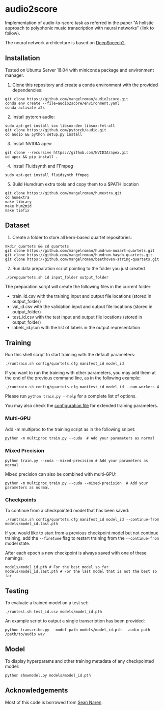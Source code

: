 # audio2score

Implementation of audio-to-score task as referred in the paper "A holistic approach to polyphonic music transcription with neural networks" (link to follow).

The neural network architecture is based on [DeepSpeech2](https://arxiv.org/abs/1512.02595).

## Installation

Tested on Ubuntu Server 18.04 with miniconda package and environment manager.

1. Clone this repository and create a conda environment with the provided dependencies:
```
git clone https://github.com/mangelroman/audio2score.git
conda env create --file=audio2score/environment.yaml
conda activate a2s
```

2. Install pytorch audio:
```
sudo apt-get install sox libsox-dev libsox-fmt-all
git clone https://github.com/pytorch/audio.git
cd audio && python setup.py install
```

3. Install NVIDIA apex:
```
git clone --recursive https://github.com/NVIDIA/apex.git
cd apex && pip install .
```

4. Install Fluidsynth and FFmpeg
```
sudo apt-get install fluidsynth ffmpeg
```

5. Build Humdrum extra tools and copy them to a $PATH location 
```
git clone https://github.com/mangelroman/humextra.git
cd humextra
make library
make hum2mid
make tiefix
```


## Dataset

1. Create a folder to store all kern-based quartet repositories:
```
mkdir quartets && cd quartets
git clone https://github.com/mangelroman/humdrum-mozart-quartets.git
git clone https://github.com/mangelroman/humdrum-haydn-quartets.git
git clone https://github.com/mangelroman/beethoven-string-quartets.git
```
2. Run data preparation script pointing to the folder you just created
```
./prepquartets.sh id input_folder output_folder
```
The preparation script will create the following files in the current folder:
* train_id.csv with the training input and output file locations (stored in output_folder)
* val_id.csv with the validation input and output file locations (stored in output_folder)
* test_id.csv with the test input and output file locations (stored in output_folder)
* labels_id.json with the list of labels in the output representation

## Training

Run this shell script to start training with the default parameters:
```
./runtrain.sh config/quartets.cfg manifest_id model_id
```

If you want to run the training with other parameters, you may add them at the end of the previous command line, as in the following example:
```
./runtrain.sh config/quartets.cfg manifest_id model_id --num-workers 4
```
Please run ```python train.py --help``` for a complete list of options.

You may also check the [configuration file](config/quartets.cfg) for extended training parameters.

### Multi-GPU

Add -m multiproc to the training script as in the following snipet:
```
python -m multiproc train.py --cuda  # Add your parameters as normal
```

### Mixed Precision

```
python train.py --cuda --mixed-precision # Add your parameters as normal
```
Mixed precision can also be combined with multi-GPU:
```
python -m multiproc train.py --cuda --mixed-precision  # Add your parameters as normal
```

### Checkpoints

To continue from a checkpointed model that has been saved:

```
./runtrain.sh config/quartets.cfg manifest_id model_id --continue-from models/model_id.last.pth
```

If you would like to start from a previous checkpoint model but not continue training, add the `--finetune` flag to restart training from the `--continue-from` model state.

After each epoch a new checkpoint is always saved with one of these namings:
```
models/model_id.pth # For the best model so far
models/model_id.last.pth # For the last model that is not the best so far
```

## Testing

To evaluate a trained model on a test set:

```
./runtest.sh test_id.csv models/model_id.pth
```

An example script to output a single transcription has been provided:
```
python transcribe.py --model-path models/model_id.pth --audio-path /path/to/audio.wav
```

## Model

To display hyperparams and other training metadata of any checkpointed model:

```
python showmodel.py models/model_id.pth
```

## Acknowledgements

Most of this code is borrowed from [Sean Naren](https://github.com/SeanNaren/deepspeech.pytorch).
